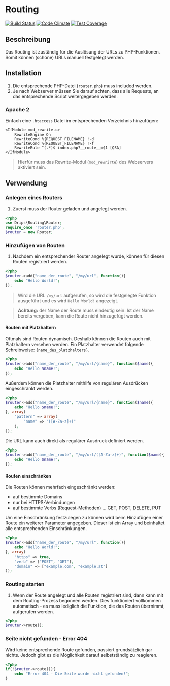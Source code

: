 # Routing

[![Build Status](https://travis-ci.org/Prowect/Routing.svg)](https://travis-ci.org/Prowect/Routing)
[![Code Climate](https://codeclimate.com/github/Prowect/Routing/badges/gpa.svg)](https://codeclimate.com/github/Prowect/Routing)
[![Test Coverage](https://codeclimate.com/github/Prowect/Routing/badges/coverage.svg)](https://codeclimate.com/github/Prowect/Routing/coverage)

## Beschreibung

Das Routing ist zuständig für die Auslösung der URLs zu PHP-Funktionen. Somit können (schöne) URLs manuell festgelegt werden.

## Installation

1. Die entsprechende PHP-Datei (`router.php`) muss included werden.
2. Je nach Webserver müssen Sie darauf achten, dass alle Requests, an das entsprechende Script weitergegeben werden.

### Apache 2

Einfach eine `.htaccess` Datei im entsprechenden Verzeichnis hinzufügen:

```apacheconf
<IfModule mod_rewrite.c>
    RewriteEngine On
    RewriteCond %{REQUEST_FILENAME} !-d
    RewriteCond %{REQUEST_FILENAME} !-f
    RewriteRule ^(.*)$ index.php?__route__=$1 [QSA]
</IfModule>
```

> Hierfür muss das Rewrite-Modul (`mod_rewrirte`) des Webservers aktiviert sein.

## Verwendung

### Anlegen eines Routers

1. Zuerst muss der Router geladen und angelegt werden.

```php
<?php
use Drips\Routing\Router;
require_once 'router.php';
$router = new Router;
```

### Hinzufügen von Routen

1. Nachdem ein entsprechender Router angelegt wurde, können für diesen Routen registriert werden.

```php
<?php
$router->add("name_der_route", "/my/url", function(){
    echo "Hello World!";
});
```

> Wird die URL `/my/url` aufgerufen, so wird die festgelegte Funktion ausgeführt und es wird `Hello World!` angezeigt.

> **Achtung:** der Name der Route muss eindeutig sein. Ist der Name bereits vergeben, kann die Route nicht hinzugefügt werden.

#### Routen mit Platzhaltern

Oftmals sind Routen dynamisch. Deshalb können die Routen auch mit Platzhaltern versehen werden. Ein Platzhalter verwendet folgende Schreibweise: `{name_des_platzhalters}`.

```php
<?php
$router->add("name_der_route", "/my/url/{name}", function($name){
    echo "Hello $name!";
});
```

Außerdem können die Platzhalter mithilfe von regulären Ausdrücken eingeschränkt werden.

```php
<?php
$router->add("name_der_route", "/my/url/{name}", function($name){
    echo "Hello $name!";
}, array(
    "pattern" => array(
        "name" => "([A-Za-z]+)"
    );
));
```

Die URL kann auch direkt als regulärer Ausdruck definiert werden.

```php
<?php
$router->add("name_der_route", "/my/url/([A-Za-z]+)", function($name){
    echo "Hello $name!";
});
```

#### Routen einschränken

Die Routen können mehrfach eingeschränkt werden:

 - auf bestimmte Domains
 - nur bei HTTPS-Verbindungen
 - auf bestimmte Verbs (Request-Methoden) ... GET, POST, DELETE, PUT

Um eine Einschränkung festzulegen zu können wird beim Hinzufügen einer Route ein weiterer Parameter angegeben. Dieser ist ein Array und beinhaltet alle entsprechenden Einschränkungen.

```php
<?php
$router->add("name_der_route", "/my/url", function(){
    echo "Hello World!";
}, array(
    "https" => true,
    "verb" => ["POST", "GET"],
    "domain" => ["example.com", "example.at"]
));
```

### Routing starten

1. Wenn der Route angelegt und alle Routen registriert sind, dann kann mit dem Routing-Prozess begonnen werden. Dies funktioniert vollkommen automatisch - es muss lediglich die Funktion, die das Routen übernimmt, aufgerufen werden.

```php
<?php
$router->route();
```

### Seite nicht gefunden - Error 404

Wird keine entsprechende Route gefunden, passiert grundsätzlich gar nichts. Jedoch gibt es die Möglichkeit darauf selbstständig zu reagieren.

```php
<?php
if(!$router->route()){
    echo "Error 404 - Die Seite wurde nicht gefunden!";
}
```
